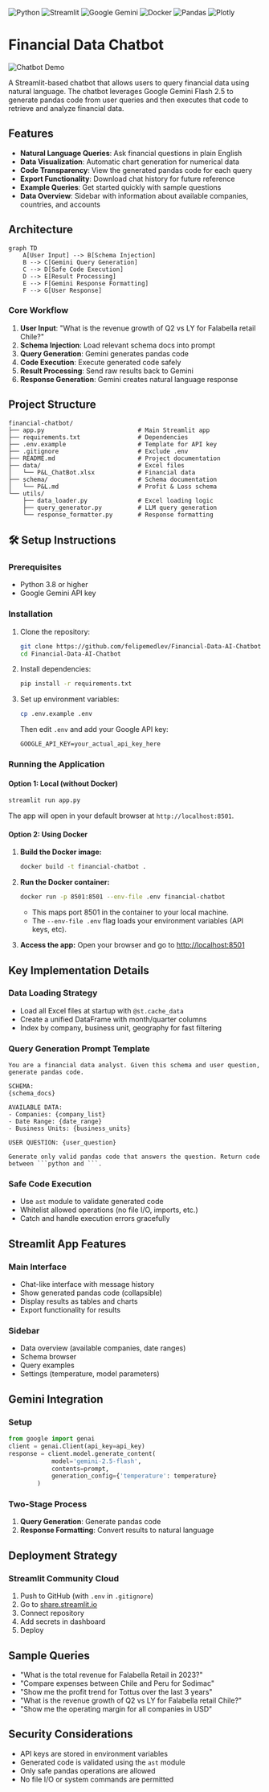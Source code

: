 
<!-- Tech Stack Badges -->
![Python](https://img.shields.io/badge/Python-3.11-blue?logo=python)
![Streamlit](https://img.shields.io/badge/Streamlit-Enabled-ff4b4b?logo=streamlit)
![Google Gemini](https://img.shields.io/badge/Google%20Gemini-API-green?logo=google)
![Docker](https://img.shields.io/badge/Docker-Ready-2496ed?logo=docker)
![Pandas](https://img.shields.io/badge/Pandas-Data%20Analysis-150458?logo=pandas)
![Plotly](https://img.shields.io/badge/Plotly-Visualization-3f4f75?logo=plotly)

# Financial Data Chatbot

![Chatbot Demo](src/chatbot%20AI.gif)

A Streamlit-based chatbot that allows users to query financial data using natural language. The chatbot leverages Google Gemini Flash 2.5 to generate pandas code from user queries and then executes that code to retrieve and analyze financial data.

## Features

- **Natural Language Queries**: Ask financial questions in plain English
- **Data Visualization**: Automatic chart generation for numerical data
- **Code Transparency**: View the generated pandas code for each query
- **Export Functionality**: Download chat history for future reference
- **Example Queries**: Get started quickly with sample questions
- **Data Overview**: Sidebar with information about available companies, countries, and accounts

## Architecture

```mermaid
graph TD
    A[User Input] --> B[Schema Injection]
    B --> C[Gemini Query Generation]
    C --> D[Safe Code Execution]
    D --> E[Result Processing]
    E --> F[Gemini Response Formatting]
    F --> G[User Response]
```

### Core Workflow

1. **User Input**: "What is the revenue growth of Q2 vs LY for Falabella retail Chile?"
2. **Schema Injection**: Load relevant schema docs into prompt
3. **Query Generation**: Gemini generates pandas code
4. **Code Execution**: Execute generated code safely
5. **Result Processing**: Send raw results back to Gemini
6. **Response Generation**: Gemini creates natural language response

## Project Structure

```
financial-chatbot/
├── app.py                          # Main Streamlit app
├── requirements.txt                # Dependencies
├── .env.example                    # Template for API key
├── .gitignore                      # Exclude .env
├── README.md                       # Project documentation
├── data/                           # Excel files
│   └── P&L_ChatBot.xlsx            # Financial data
├── schema/                         # Schema documentation
│   └── P&L.md                      # Profit & Loss schema
└── utils/
    ├── data_loader.py              # Excel loading logic
    ├── query_generator.py          # LLM query generation
    └── response_formatter.py       # Response formatting
```

## 🛠️ Setup Instructions

### Prerequisites

- Python 3.8 or higher
- Google Gemini API key

### Installation

1. Clone the repository:
   ```bash
   git clone https://github.com/felipemedlev/Financial-Data-AI-Chatbot
   cd Financial-Data-AI-Chatbot
   ```

2. Install dependencies:
   ```bash
   pip install -r requirements.txt
   ```

3. Set up environment variables:
   ```bash
   cp .env.example .env
   ```
   Then edit `.env` and add your Google API key:
   ```
   GOOGLE_API_KEY=your_actual_api_key_here
   ```


### Running the Application

#### Option 1: Local (without Docker)
```bash
streamlit run app.py
```
The app will open in your default browser at `http://localhost:8501`.

#### Option 2: Using Docker

1. **Build the Docker image:**
   ```bash
   docker build -t financial-chatbot .
   ```
2. **Run the Docker container:**
   ```bash
   docker run -p 8501:8501 --env-file .env financial-chatbot
   ```
   - This maps port 8501 in the container to your local machine.
   - The `--env-file .env` flag loads your environment variables (API keys, etc).

3. **Access the app:**
   Open your browser and go to [http://localhost:8501](http://localhost:8501)

## Key Implementation Details

### Data Loading Strategy

- Load all Excel files at startup with `@st.cache_data`
- Create a unified DataFrame with month/quarter columns
- Index by company, business unit, geography for fast filtering

### Query Generation Prompt Template

```
You are a financial data analyst. Given this schema and user question, generate pandas code.

SCHEMA:
{schema_docs}

AVAILABLE DATA:
- Companies: {company_list}
- Date Range: {date_range}
- Business Units: {business_units}

USER QUESTION: {user_question}

Generate only valid pandas code that answers the question. Return code between ```python and ```.
```

### Safe Code Execution

- Use `ast` module to validate generated code
- Whitelist allowed operations (no file I/O, imports, etc.)
- Catch and handle execution errors gracefully

## Streamlit App Features

### Main Interface

- Chat-like interface with message history
- Show generated pandas code (collapsible)
- Display results as tables and charts
- Export functionality for results

### Sidebar

- Data overview (available companies, date ranges)
- Schema browser
- Query examples
- Settings (temperature, model parameters)

## Gemini Integration

### Setup

```python
from google import genai
client = genai.Client(api_key=api_key)
response = client.model.generate_content(
            model='gemini-2.5-flash',
            contents=prompt,
            generation_config={'temperature': temperature}
        )
```

### Two-Stage Process

1. **Query Generation**: Generate pandas code
2. **Response Formatting**: Convert results to natural language

## Deployment Strategy

### Streamlit Community Cloud

1. Push to GitHub (with `.env` in `.gitignore`)
2. Go to [share.streamlit.io](https://share.streamlit.io)
3. Connect repository
4. Add secrets in dashboard
5. Deploy

## Sample Queries

- "What is the total revenue for Falabella Retail in 2023?"
- "Compare expenses between Chile and Peru for Sodimac"
- "Show me the profit trend for Tottus over the last 3 years"
- "What is the revenue growth of Q2 vs LY for Falabella retail Chile?"
- "Show me the operating margin for all companies in USD"

## Security Considerations

- API keys are stored in environment variables
- Generated code is validated using the `ast` module
- Only safe pandas operations are allowed
- No file I/O or system commands are permitted